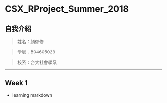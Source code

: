 # CSX_RProject_Summer_2018

## 自我介紹

>姓名：顏郁修

>學號：B04605023

>校系：台大社會學系


***

## Week 1

* learning markdown

